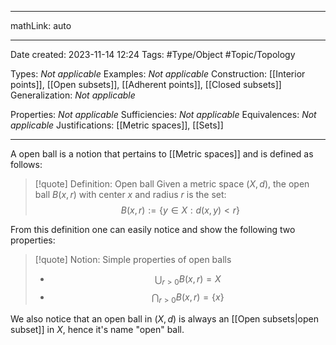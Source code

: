 
---

mathLink: auto

---
Date created: 2023-11-14 12:24
Tags: #Type/Object #Topic/Topology 

Types: _Not applicable_
Examples: _Not applicable_
Construction: [[Interior points]], [[Open subsets]], [[Adherent points]], [[Closed subsets]]
Generalization: _Not applicable_

Properties: _Not applicable_
Sufficiencies: _Not applicable_
Equivalences: _Not applicable_
Justifications: [[Metric spaces]], [[Sets]]

---  

A open ball is a notion that pertains to [[Metric spaces]] and is defined as follows: 

> [!quote] Definition: Open ball
> Given a metric space $(X,d)$, the open ball $B(x,r)$ with center $x$ and radius $r$ is the set: $$B(x,r):=\{y\in X: d(x,y)<r\}$$

From this definition one can easily notice and show the following two properties:

>[!quote] Notion: Simple properties of open balls
>- $$\bigcup_{r>0}B(x,r)=X$$
>- $$\bigcap_{r>0}B(x,r)=\{x\}$$

We also notice that an open ball in $(X,d)$ is always an [[Open subsets|open subset]] in $X$, hence it's name "open" ball.